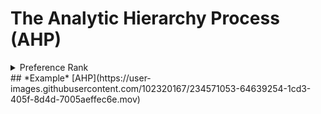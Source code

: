 # The Analytic Hierarchy Process (AHP)

<details>
  <summary>Preference Rank</summary>
  
   1. Equally preferred 
   2. Equally to moderately preferred
   3. Moderately preferred
   4. Moderately to strongly preferred
   5. strongly preferred
   6. strongly to very strongly preferred
   7. very strongly preferred
   8.  very to extremely preferred
   9. Extremely preferred
  
</details>
## *Example*
[AHP](https://user-images.githubusercontent.com/102320167/234571053-64639254-1cd3-405f-8d4d-7005aeffec6e.mov)
